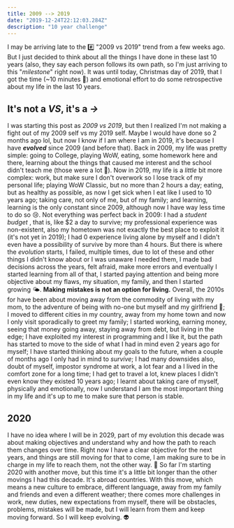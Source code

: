 ```yaml
---
title: 2009 --> 2019
date: "2019-12-24T22:12:03.284Z"
description: "10 year challenge"
---
```


I may be arriving late to the #️⃣ "2009 vs 2019" trend from a few weeks ago. But I just decided to think about all the things I have done in these last 10 years (also, they say each person follows its own path, so I'm just arriving to this "*milestone*" right now). It was until today, Christmas day of 2019, that I got the time (~10 minutes 👀) and emotional effort to do some retrospective about my life in the last 10 years.
## It's not a *VS*, it's a *->*
I was starting this post as *2009 vs 2019*, but then I realized I'm not making a fight out of my 2009 self vs my 2019 self. Maybe I would have done so 2 months ago lol, but now I know if I am where I am in 2019, it's because I have ***evolved*** since 2009 (and before that).
Back in 2009, my life was pretty simple: going to College, playing WoW, eating, some homework here and there, learning about the things that caused me interest and the school didn't teach me (those were a lot 🤔).
Now in 2019, my life is a *little* bit more complex: work, but make sure I don't overwork so I lose track of my personal life; playing WoW Classic, but no more than 2 hours a day; eating, but as healthy as possible, as now I get sick when I eat like I used to 10 years ago; taking care, not only of me, but of my family; and learning, learning is the only constant since 2009, although now I have way less time to do so 😢. 
Not everything was perfect back in 2009: I had a *student budget* , that is, like $2 a day to survive; my professional experience was non-existent, also my hometown was not exactly the best place to exploit it (it's not yet in 2019); I had 0 experience living alone by myself and I didn't even have a possibility of survive by more than 4 hours. But there is where the *evolution* starts, I failed, multiple times, due to lot of these and other things I didn't know about or I was unaware I needed them, I made bad decisions across the years, felt afraid, make more errors and eventually I started learning from all of that, I started paying attention and being more objective about my flaws, my situation, my family, and then I started growing 🌤. **Making mistakes is not an option for living.**
Overall, the 2010s for have been about moving away from the commodity of living with my mom, to the adventure of being with no-one but myself and my girlfriend 👫; I moved to different cities in my country, away from my home town and now I only visit sporadically to greet my family; I started working, earning money, seeing that money going away, staying away from debt, but living in the edge; I have exploited my interest in programming and I like it, but the path has started to move to the side of what I had in mind even 2 years ago for myself; I have started thinking about my goals to the future, when a couple of months ago I only had in mind to *survive*; I had many downsides also, doubt of myself, impostor syndrome at work, a lot fear and a I lived in the comfort zone for a long time; I had get to travel a lot, knew places I didn't even know they existed 10 years ago; I learnt about taking care of myself, physically and emotionally, now I understand I am the most important thing in my life and it's up to me to make sure that person is stable.
## 2020
I have no idea where I will be in 2029, part of my evolution this decade was about making objectives and understand why and how the path to reach them changes over time. Right now I have a clear objective for the next years, and things are still moving for that to come, I am making sure to be in charge in my life to reach them, not the other way. 🖖
So far I'm starting 2020 with another move, but this time it's a little bit longer than the other movings I had this decade. It's abroad countries. With this move, which means a new culture to embrace, different language, away from my family and friends and even a different weather; there comes more challenges in work, new duties, new expectations from myself, there will be obstacles, problems, mistakes will be made, but I will learn from them and keep moving forward. So I will keep evolving. 👽